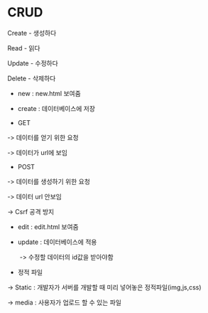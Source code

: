 # CRUD

Create - 생성하다

Read - 읽다

Update - 수정하다

Delete - 삭제하다



+ new : new.html 보여줌
+ create : 데이터베이스에 저장



+ GET 

-> 데이터를 얻기 위한 요청

-> 데이터가 url에 보임

+ POST

-> 데이터를 생성하기 위한 요청

-> 데이터 url 안보임

-> Csrf 공격 방지



+ edit : edit.html 보여줌

+ update : 데이터베이스에 적용

  ​                 -> 수정할 데이터의 id값을 받아야함



+ 정적 파일

-> Static : 개발자가 서버를 개발할 때 미리 넣어놓은 정적파일(img,js,css)

-> media : 사용자가 업로드 할 수 있는 파일
